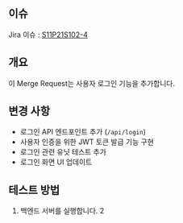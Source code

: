 ## 이슈

Jira 이슈 : [S11P21S102-4](https://ssafy.atlassian.net/browse/S11P31S102-4)

## 개요
이 Merge Request는 사용자 로그인 기능을 추가합니다.

## 변경 사항
- 로그인 API 엔드포인트 추가 (`/api/login`)
- 사용자 인증을 위한 JWT 토큰 발급 기능 구현
- 로그인 관련 유닛 테스트 추가
- 로그인 화면 UI 업데이트

## 테스트 방법
1. 백엔드 서버를 실행합니다.
2